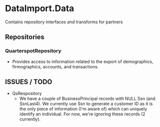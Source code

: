 ﻿# DataImport.Data

Contains repository interfaces and transforms for partners

## Repositories

### QuarterspotRepository
* Provides access to information related to the export of demographics, firmographics, accounts, and transactions.

## ISSUES / TODO
* QsRespository
  * We have a couple of BusinessPrincipal records with NULL Ssn (and SsnLast4). We currently use Ssn to generate a customer ID as it is the only piece
    of information (I'm aware of) which can uniquely identify an individual. For now, we're ignoring these records (2 currently).
